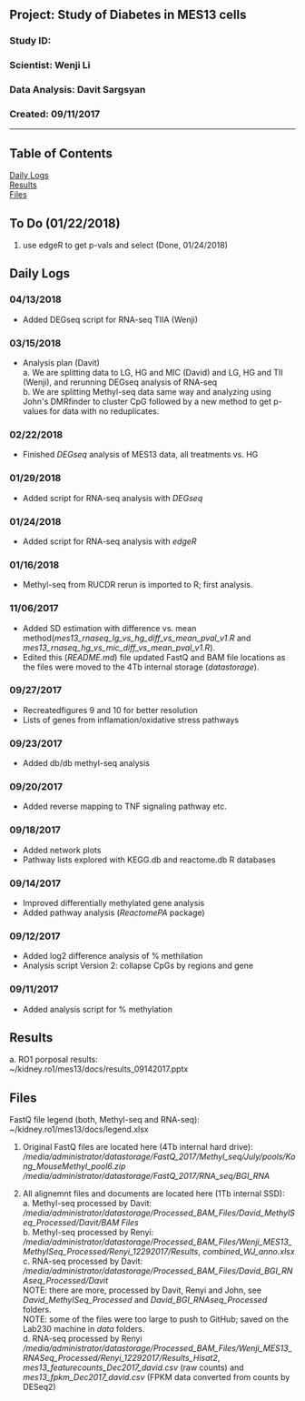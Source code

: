 ##  Project: Study of Diabetes in MES13 cells
### Study ID: 
### Scientist: Wenji Li
### Data Analysis: Davit Sargsyan 
### Created: 09/11/2017 

---    

## Table of Contents
[Daily Logs](#logs)  
[Results](#results)   
[Files](#files)

## To Do (01/22/2018)
1. use edgeR to get p-vals and select (Done, 01/24/2018)

## Daily Logs<a name="logs"></a>
### 04/13/2018
* Added DEGseq script for RNA-seq TIIA (Wenji)

### 03/15/2018
* Analysis plan (Davit)    
a. We are splitting data to LG, HG and MIC (David) and LG, HG and TII (Wenji), and rerunning DEGseq analysis of RNA-seq    
b. We are splitting Methyl-seq data same way and analyzing using John's DMRfinder to  cluster CpG followed by a new method to get p-values for data with no reduplicates.    

### 02/22/2018
* Finished *DEGseq* analysis of MES13 data, all treatments vs. HG

### 01/29/2018
* Added script for RNA-seq analysis with *DEGseq*

### 01/24/2018
* Added script for RNA-seq analysis with *edgeR*

### 01/16/2018
* Methyl-seq from RUCDR rerun is imported to R; first analysis.

### 11/06/2017
* Added SD estimation with difference vs. mean method(*mes13_rnaseq_lg_vs_hg_diff_vs_mean_pval_v1.R* and *mes13_rnaseq_hg_vs_mic_diff_vs_mean_pval_v1.R*).        
* Edited this (*README.md*) file updated FastQ and BAM file locations as the files were moved to the 4Tb internal storage (*datastorage*).   

### 09/27/2017
* Recreatedfigures 9 and 10 for better resolution
* Lists of genes from inflamation/oxidative stress pathways

### 09/23/2017
* Added db/db methyl-seq analysis

### 09/20/2017
* Added reverse mapping to TNF signaling pathway etc.

### 09/18/2017
* Added network plots
* Pathway lists explored with KEGG.db and reactome.db R databases

### 09/14/2017
* Improved differentially methylated gene analysis
* Added pathway analysis (*ReactomePA* package)

### 09/12/2017
* Added log2 difference analysis of % methilation
* Analysis script Version 2: collapse CpGs by regions and gene

### 09/11/2017
* Added analysis script for % methylation

## Results <a name="results"></a>
a. RO1 porposal results:   
~/kidney.ro1/mes13/docs/results_09142017.pptx

## Files<a name="files"></a>
FastQ file legend (both, Methyl-seq and RNA-seq):    
~/kidney.ro1/mes13/docs/legend.xlsx    

1. Original FastQ files are located here (4Tb internal hard drive):    
*/media/administrator/datastorage/FastQ_2017/Methyl_seq/July/pools/Kong_MouseMethyl_pool6.zip*    
*/media/administrator/datastorage/FastQ_2017/RNA_seq/BGI_RNA*   
   
2. All alignemnt files and documents are located here (1Tb internal SSD):    
a. Methyl-seq processed by Davit:    
*/media/administrator/datastorage/Processed_BAM_Files/David_MethylSeq_Processed/Davit/BAM Files*   
b. Methyl-seq processed by Renyi:  
*/media/administrator/datastorage/Processed_BAM_Files/Wenji_MES13_MethylSeq_Processed/Renyi_12292017/Results*, *combined_WJ_anno.xlsx*   
c. RNA-seq processed by Davit:      
*/media/administrator/datastorage/Processed_BAM_Files/David_BGI_RNAseq_Processed/Davit*   
NOTE: there are more, processed by Davit, Renyi and John, see *David_MethylSeq_Processed* and *David_BGI_RNAseq_Processed* folders.    
NOTE: some of the files were too large to push to GitHub; saved on the Lab230 machine in *data* folders.    
d. RNA-seq processed by Renyi    
*/media/administrator/datastorage/Processed_BAM_Files/Wenji_MES13_RNASeq_Processed/Renyi_12292017/Results_Hisat2*, *mes13_featurecounts_Dec2017_david.csv* (raw counts) and *mes13_fpkm_Dec2017_david.csv* (FPKM data converted from counts by DESeq2)